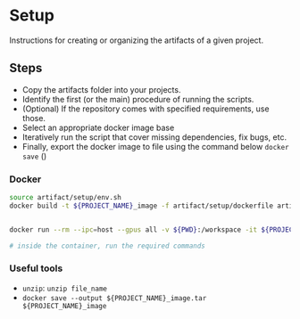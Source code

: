 # Setup

Instructions for creating or organizing the artifacts of a given project. 

## Steps

- Copy the artifacts folder into your projects. 
- Identify the first (or the main) procedure of running the scripts.
- (Optional) If the repository comes with specified requirements, use those.
- Select an appropriate docker image base
- Iteratively run the script that cover missing dependencies, fix bugs, etc.
- Finally, export the docker image to file using the command below `docker save` ()

### Docker
```bash
source artifact/setup/env.sh
docker build -t ${PROJECT_NAME}_image -f artifact/setup/dockerfile artifact


docker run --rm --ipc=host --gpus all -v ${PWD}:/workspace -it ${PROJECT_NAME}_image bash

# inside the container, run the required commands

```

### Useful tools
- `unzip`: `unzip file_name`
- `docker save --output ${PROJECT_NAME}_image.tar ${PROJECT_NAME}_image`
